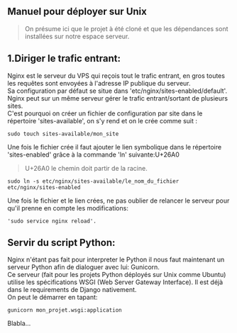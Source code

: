 ## Manuel pour déployer sur Unix
>On présume ici que le projet à été cloné et que les dépendances sont installées sur notre espace serveur.

## 1.Diriger le trafic entrant:

Nginx est le serveur du VPS qui reçois tout le trafic entrant, en gros toutes les requêtes sont envoyées à l'adresse IP publique du serveur.  
Sa configuration par défaut se situe dans 'etc/nginx/sites-enabled/default'.
Nginx peut sur un même serveur gérer le trafic entrant/sortant de plusieurs sites.  
C'est pourquoi on créer un fichier de configuration par site dans le répertoire 'sites-available', on s'y rend et on le crée comme suit :

	sudo touch sites-available/mon_site

Une fois le fichier crée il faut ajouter le lien symbolique dans le répertoire 'sites-enabled' grâce à la commande 'ln' suivante:U+26A0
>U+26A0 le chemin doit partir de la racine.

	sudo ln -s etc/nginx/sites-available/le_nom_du_fichier etc/nginx/sites-enabled 

Une fois le fichier et le lien crées, ne pas oublier de relancer le serveur pour qu'il prenne en compte les modifications:

	'sudo service nginx reload'.

## Servir du script Python:

Nginx n'étant pas fait pour interpreter le Python il nous faut maintenant un serveur Python afin de dialoguer avec lui: Gunicorn.  
Ce serveur (fait pour les projets Python déployés sur Unix comme Ubuntu) utilise les spécifications WSGI (Web Server Gateway Interface). Il est déjà dans le requirements de Django nativement.  
On peut le démarrer en tapant:

	gunicorn mon_projet.wsgi:application

Blabla...